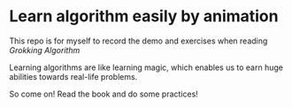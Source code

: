 # Learn algorithm easily by animation

This repo is for myself to record the demo and exercises when reading _Grokking Algorithm_

Learning algorithms are like learning magic, which enables us to earn huge abilities towards real-life problems.

So come on! Read the book and do some practices!